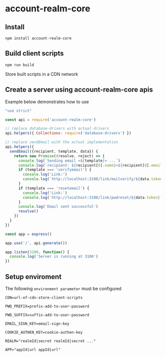 # account-realm-core

## Install

`npm install account-realm-core`

## Build client scripts

`npm run build`

Store built scripts in a CDN network

## Create a server using account-realm-core apis

Example below demonstrates how to use

```javascript
"use strict"

const api = require('account-realm-core')

// replace database-drivers with actual drivers
api.helpers({ Collections: require('database-drivers') })

// replace sendEmail with the actual implementation
api.helpers({
  sendEmail({recipient, template, data}) {
    return new Promise((resolve, reject) => {
      console.log(`Sending email <${template}> ...`)
      console.log(`recipient: ${recipient[0].name}<${recipient[0].email}>`)
      if (template === 'verifyemail') {
        console.log('Link:')
        console.log(`http://localhost:3100/link/mailverify/${data.token}`)
      }
      if (template === 'resetemail') {
        console.log('Link:')
        console.log(`http://localhost:3100/link/pwdreset/${data.token}`)
      }
      console.log('Email sent successful')
      resolve()
    })
  }
})

const app = express()

app.use('/', api.generate())

app.listen(3100, function() {
  console.log('Server is running at 3100')
})

```
## Setup enviroment

The following `environment parameter` must be configured

```
CDN=url-of-cdn-store-client-scripts

PWD_PREFIX=prefix-add-to-user-password

PWD_SUFFIX=suffix-add-to-user-password

EMAIL_SIGN_KEY=email-sign-key

COOKIE_AUTHEN_KEY=cookie-authen-key

REALM="realmId|secret realmId|secret ..."

APP="appId|url appId|url"

```

